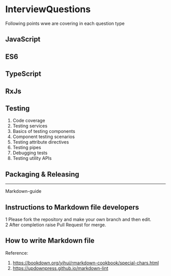 # InterviewQuestions

Following points wwe are covering in each question type

## JavaScript

## ES6

## TypeScript

## RxJs

## Testing

1. Code coverage
2. Testing services
3. Basics of testing components
4. Component testing scenarios
5. Testing attribute directives
6. Testing pipes
7. Debugging tests
8. Testing utility APIs

## Packaging & Releasing

---

Markdown-guide

## Instructions to Markdown file developers

1 Please fork the repository and make your own branch and then edit.  
2 After completion raise Pull Request for merge.  

## How to write Markdown file

Reference:  

1. <https://bookdown.org/yihui/rmarkdown-cookbook/special-chars.html>
2. <https://updownpress.github.io/markdown-lint>
